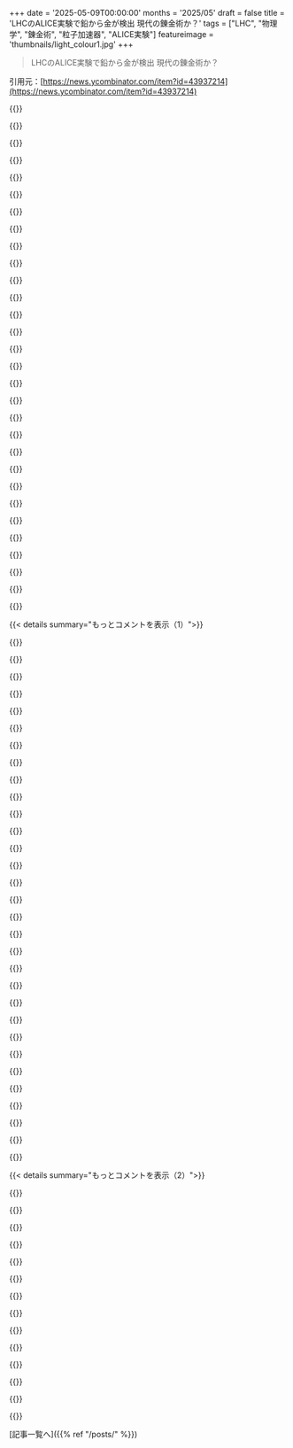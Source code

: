 +++
date = '2025-05-09T00:00:00'
months = '2025/05'
draft = false
title = 'LHCのALICE実験で鉛から金が検出 現代の錬金術か？'
tags = ["LHC", "物理学", "錬金術", "粒子加速器", "ALICE実験"]
featureimage = 'thumbnails/light_colour1.jpg'
+++

> LHCのALICE実験で鉛から金が検出 現代の錬金術か？

引用元：[https://news.ycombinator.com/item?id=43937214](https://news.ycombinator.com/item?id=43937214)




{{<matomeQuote body="記事の関連部分ね。”ALICEの解析によると、LHCのRun 2（2015–2018年）の間に、4つの主要実験で約860億個の金の原子核が作られたって。質量にすると、たった29ピコグラム（2.9 ×10⁻¹¹ g）にしかならないんだ。”<br>1オンスにするには兆単位で増やさないといけないけど、鉛を金に変えるなんて昔の錬金術師の夢が、今じゃ粒子加速器のオマケで作られちゃうんだからね。" userName="omnee" createdAt="2025/05/09 15:56:40" color="#38d3d3">}}




{{<matomeQuote body="計算してみた。LHCが元を取るには、金の値段が1オンスあたり48兆兆ドル必要だってさ。" userName="CGMthrowaway" createdAt="2025/05/09 16:11:27" color="#ff5c5c">}}




{{<matomeQuote body="このスケール感、マジでヤバいね。860億個の原子核でたった29ピコグラムだって。1グラムは10¹²ピコグラムだよ。金の1グラムあたり1,000兆個の金の原子核ってことか。" userName="sebmellen" createdAt="2025/05/09 16:08:48" color="">}}




{{<matomeQuote body="それはLHCの稼働に金が必要ない場合に限るね。ICsとか部品に金が含まれてて、メンテナンスが必要なら、作るより消費する量の方が多いだろうね。" userName="bgirard" createdAt="2025/05/09 16:35:12" color="">}}




{{<matomeQuote body="まあ、粒子加速器とか星、超新星の中以外では、原子って作られたり壊されたりしないからさ。もし金が作られたなら、それはずっとそこにあるってことだね。" userName="jaggederest" createdAt="2025/05/09 19:23:50" color="">}}




{{<matomeQuote body="聞いたことあるアナロジーはね、ゴルフボールを地球サイズにまで拡大したら、拡大されたゴルフボールの中の原子は元のゴルフボールくらいの大きさになるってやつ。" userName="lovecg" createdAt="2025/05/09 16:36:41" color="">}}




{{<matomeQuote body="このコメント、理解するのに時間かかったな。ゴルフボールを拡大するって、新しい原子を作るって想像しちゃったからさ。でも、あなたが言ってることは個々の原子を拡大してるなら納得だね。つまり、原子の大きさとゴルフボールの大きさの比率が、ゴルフボールと地球の大きさの比率と大体同じってことなんだね。原子ってそんなに大きいんだってビックリだよ。もっとずっと小さいと思ってたのに。" userName="jstanley" createdAt="2025/05/09 16:53:09" color="">}}




{{<matomeQuote body="だけど、フューザーを持ってる人なら誰でも金の原子に中性子を与えて、不安定なAu-198に変えて水銀に崩壊させられるんだよね。ネットで注文できるもので（理論的に）金を水銀に変えられるって、面白い時代になったもんだ。" userName="dachris" createdAt="2025/05/09 19:37:35" color="">}}




{{<matomeQuote body="Avogadro’s numberには10²³っていう数字が入ってるんだけど、これはまさにこの原子から物質への「スケールアップ」変換を考慮するためなんだ。原子は本当に小さいんだよ…" userName="Benjammer" createdAt="2025/05/09 16:15:50" color="">}}




{{<matomeQuote body="年間10ピコグラムじゃあ、ずいぶん時間がかかるね" userName="bhaney" createdAt="2025/05/09 16:33:42" color="">}}




{{<matomeQuote body="生産をスケールアップするには、LHCをあと何十億台か建てるだけでいいんだ" userName="Retr0id" createdAt="2025/05/09 17:16:40" color="">}}




{{<matomeQuote body="市場に流通してる金は約2.44×10^11グラムだって。市場を”氾濫”させるのに年間その10％とすると、現在の生産率10^-11g/年じゃ2.44×10^21台（2.44垓）のLHCが必要。一台3.6×10^9gだから、2.44垓台だと8.8×10^31gで太陽の約50倍。ある意味、LHCがブラックホールを作るって心配してた人たちは正しかったってことになるね。" userName="bhaney" createdAt="2025/05/09 17:37:42" color="#ff5c5c">}}




{{<matomeQuote body="このプロセスで金65.4gを作るのに必要なエネルギーは、海全部を一度完全に蒸発させるエネルギーに匹敵するらしいよ。<br>LHCの年間消費エネルギーと生産量から計算すると、金1g作るのに1.3×10^26ジュールかかるんだって。これは海を沸騰させるエネルギー（8.5×10^27ジュール）のほんの一部。逆に海全部を沸騰させるエネルギーがあれば、約65.4gの金ができるって計算みたい。すごいエネルギーだよね。" userName="greenavocado" createdAt="2025/05/09 19:17:33" color="#ff5c5c">}}




{{<matomeQuote body="金の安定同位体は2つの中性子星の衝突で作られるんだ。これは俺たちの星の近くでは当分起こりそうにないね。" userName="HappySweeney" createdAt="2025/05/09 18:30:47" color="#38d3d3">}}




{{<matomeQuote body="”鉛を金に変える”ってコンセプト自体がなんか変なんだよね。だって鉛を金に変えても、鉛が金と同じ価値になるんじゃなくて、金が鉛と同じ価値になっちゃうだけだから。これって前にもあった話だよ。昔アルミニウムってすごく希少で高価だったんだ。銀より高かった。Washington monumentのてっぺんもアルミニウムで覆われてるくらい。新しい抽出法が発明されて、希少性がなくなったら価値もほぼゼロ。今じゃジュースの缶に使われてるでしょ。安いものを金に変えられちゃうってことは、金は安くなるってこと。みんな金持ちにはなれないんだな。" userName="bruce511" createdAt="2025/05/10 06:39:11" color="#38d3d3">}}




{{<matomeQuote body="俺は海の水を蒸発させるのに必要なエネルギーの倍数っていうのが、エネルギーの単位として分かりやすいと思うな。だって8.5 x 10^27ジュールなんて抽象的すぎるから。1 AUが太陽-地球の平均距離なのと同じようなもんだよ。遠い距離について話すとき、149,597,870,700 mより理解しやすいじゃん。最近の議論は途方もないエネルギーが必要なプロセスが中心になることが多いけど、海洋蒸発単位は馬鹿げてるけど分かりやすい視点を提供してくれるよ。" userName="greenavocado" createdAt="2025/05/09 20:02:05" color="">}}




{{<matomeQuote body="鉛を金に核変換したことって、他の方法でもあるの？" userName="timcobb" createdAt="2025/05/09 17:25:30" color="#ff33a1">}}




{{<matomeQuote body="これ、いつかスケールアップできたらいいな、たとえ100年後の未来でも。金が価値の保存手段として重宝されるのは嫌なんだよね。材料として（不活性で酸化しない、食品にも安全）超使えるから、無限に生産できるようになれば社会にめっちゃ役立つはず。価値の保存手段は、材料として役に立たないものを選べばいいじゃん。" userName="dheera" createdAt="2025/05/10 01:37:59" color="#ff5c5c">}}




{{<matomeQuote body="Planck length（10^-35 m）、陽子の幅（10^-15 m）、観測可能な宇宙の直径（10^27 m）っていう長さのスケールの中で、自分の立ち位置（10^0 m）を受け入れるのにちょっと時間がかかるんだよね。" userName="colechristensen" createdAt="2025/05/09 21:54:14" color="">}}




{{<matomeQuote body="私の修士研究は Brookhaven National LabのRHICでやったんだ。そこはLHCの重イオンプログラムの前身だよ。<br>RHICでは当時、重イオンプログラムで金を衝突させてたんだ。あるレビューで、もっと安い鉛とかに切り替えて費用節約できないかって質問されたらしい。RHICの担当者たちは誰もなんて答えていいか分からなかったって。正確な数字は覚えてないけど、RHICがプログラム期間中に使った金は1ミリグラムにも満たなかったんだよ。" userName="mattheww" createdAt="2025/05/09 17:42:16" color="#ff33a1">}}




{{<matomeQuote body="以前、金の原子層堆積装置がある研究室で働いてたんだ。金の原子層1層あたり、わずかな金額（数セント？数ドル？）を請求してたと思う。ベル状のチャンバーにウェハーを入れるんだけど、ウェハーの大小に関わらず、チャンバー内部全体に均一に金がコーティングされちゃうんだよ。その装置を操作してた技術者は、自分のサンプルと一緒に指輪をチャンバー内に入れてたんだ。だから、数年間で徐々に層が蓄積して、指輪が”金に変わった”って感じになったんだ。" userName="levocardia" createdAt="2025/05/10 05:25:01" color="">}}




{{<matomeQuote body="ああ、私が働いてた研究室では、1〜2ヶ月ごとに装置を掃除してたよ。掃除で出てきた金属は全部リサイクル業者に売ってた。" userName="EricLeer" createdAt="2025/05/11 12:43:46" color="">}}




{{<matomeQuote body="なるほど、もし鉛に切り替えてたら、今頃は金が何ミリグラムもできてたりしたかもね？" userName="jonny_eh" createdAt="2025/05/09 20:22:14" color="">}}




{{<matomeQuote body="できた金はgold-203っていう放射性同位体で、1分くらいで mercury-203（これも放射性）に壊れるんだよ。普段知ってる gold-197じゃないんだ。鉛から金への核変換はこれが初めてじゃないよ。1980年にも鉛から gold-197が作られてる。どの場合も、 precious metalとしての価値はゼロってくらいごく少量しかできないんだ。" userName="GuB-42" createdAt="2025/05/10 00:15:46" color="#ff5733">}}




{{<matomeQuote body="それだけじゃなくて、 mercury-203は半減期46.6日で thallium-203（安定）に壊れるんだ。thalliumは水銀よりもっと毒性が強いよ。だから、あの gold-203はマジでいらないんだ。" userName="GuB-42" createdAt="2025/05/10 12:20:52" color="">}}




{{<matomeQuote body="ちょっと面白い計算してみたんだ（詳細はつまらないけど）。LHCと ALICEが（理想的な条件で限界無視した場合）FCCの資金（今の金価格で150億 CHF）を賄うのに必要な金を作るのにどれくらいかかるか。<br>そしたら、連続運転で約1850億年もかかるらしい。宇宙は約140億年ってことを考えるとね（hubble tensionは無視）。" userName="elashri" createdAt="2025/05/09 15:53:16" color="#45d325">}}




{{<matomeQuote body="金を生産するコストの方が得られる量より高いだろうから、実質的には無限の時間が必要ってことだね。" userName="izzydata" createdAt="2025/05/09 16:14:46" color="">}}




{{<matomeQuote body="じゃあLHCで金の供給量が薄まる心配はないってことだね。それは小惑星採掘がやらかすことになるだろうね。" userName="bitmasher9" createdAt="2025/05/09 17:29:03" color="">}}




{{<matomeQuote body="みんな、全く同じ方法で金を生産しようとするって決めつけてるよね。プロセスは改善されていくだろうし。成長率をつけ加えたらどうなるの？" userName="liamYC" createdAt="2025/05/09 22:31:28" color="">}}




{{<matomeQuote body="技術進歩の議論を聞くたび思うんだけど、限界は知識じゃなくて資源と工学にある気がするね。文字通りの錬金術はあるけど実用的な量の金は作れない。それは方法を知らないんじゃなく実用的じゃないからだ。物理や化学、材料科学の実用的な知識はどれだけ増えるかな？沢山だろうけど、技術進歩の速度は続かないと思う。一方、生化学や生物学には応用可能な知識が絶対的に豊富にあると思う。まだ表面をなぞっただけ。生物を簡単に操作できる方が核拡散よりずっと危険だと感じるよ。まあ専門家じゃないんだけどね。" userName="cookingmyserver" createdAt="2025/05/09 18:07:21" color="#38d3d3">}}




{{< details summary="もっとコメントを表示（1）">}}

{{<matomeQuote body="＞物理や化学、材料科学の実用的な知識はどれだけ増えるかな？沢山だろうけど、技術進歩の速度は続かないと思う。これには強く反対だな。材料科学と化学はまだ表面をなぞっただけだよ。比較的シンプルな材料のバルク特性を扱ってるにすぎない。metamaterialsや分子機械みたいなまだ探索されてない非常に広いデザイン空間があるんだ。" userName="Legend2440" createdAt="2025/05/09 20:49:11" color="#38d3d3">}}




{{<matomeQuote body="材料科学はまだアートみたいなもんだね。ナノ～マイクロスケールが計算不能で、試行錯誤に頼ってる。でも半導体みたいに進歩はした。この計算問題を解けば産業革命みたいに世界が変わるだろうね。生物学も似てるけどバクテリアみたいな近道も。最近、このスケールの数学や計算可能性に進歩の兆しが見えて、技術的な大きな進歩にかなり期待してるよ。" userName="sfifs" createdAt="2025/05/09 23:20:22" color="#ff33a1">}}




{{<matomeQuote body="はっ、シンギュラリティは来週火曜日頃なのに、ダイソン球すらまだ作ってないぞ。" userName="tim333" createdAt="2025/05/09 21:17:33" color="">}}




{{<matomeQuote body="持ってる知識と技術をどこまで応用できるかって面白いね。民主主義の危機とかPC処理能力の限界とかen shittification見てると壁にぶつかったって思うこともある。でもこの時代はCRISPRやAIみたいなすごい発見があった。これだけでも時代の成果になる。知識を応用に変える能力がすぐ減速するとは思わないな。君の考えもわかるけど、僕はもう少し楽観的だよ。" userName="glenstein" createdAt="2025/05/09 19:27:24" color="#ff33a1">}}




{{<matomeQuote body="物理学者が卑金属を金に変えることにこだわってるのが、LHCの本当の理由なんじゃないか？って思わせるよね：）<br>［1］ニュートンも人生の30年くらい錬金術に費やしてたらしいし（他の研究は副業だったとか）。" userName="DrScientist" createdAt="2025/05/09 15:17:27" color="">}}




{{<matomeQuote body="資金カットが心配なら、鉛を金に変えれば解決できるかもね。" userName="BuyMyBitcoins" createdAt="2025/05/09 15:37:54" color="">}}




{{<matomeQuote body="CERNの予算は別にカットされてないし、正当化する必要もないんだよね。余計な金が流れてるわけでもないけどさ。加盟国にとっては全体的に見てめっちゃ安いし、フランス国民としてはCERNのために年間5ユーロくらいしか払ってないんじゃないかな？" userName="nolok" createdAt="2025/05/09 15:56:10" color="#785bff">}}




{{<matomeQuote body="前のコメントはただの皮肉ね。アメリカ人としてEUが科学研究にお金を出してるのはすごいと思うよ。うちの政府が90年代前半にお金を節約するためにSuperconducting Supercollider計画をやめちゃったのは今でも残念だよ…ちょうど経済がブームになりそうな頃だったのに。https://en.wikipedia.org/wiki/Superconducting_Super_Collider" userName="BuyMyBitcoins" createdAt="2025/05/09 16:15:59" color="">}}




{{<matomeQuote body="SSCはビーム輝度が悪く、管理も杜撰でマグネット設計に問題があった失敗プロジェクトだったよ。建設計画だけで$12 billion超えそうだったし。LHCは$5 billionくらいで成功した。デカいプロジェクトをちゃんと管理できると資金も得やすいってことだね。" userName="mrguyorama" createdAt="2025/05/09 21:00:46" color="#785bff">}}




{{<matomeQuote body="正直言って、Franceは年金とかhealthcareがどんどん高くなってるのと比べると、researchにお金を出すのがめっちゃ得意ってわけじゃないんだけど、なぜか知らないけど（でもめちゃくちゃ嬉しいんだけどね）、CERNもESAも、政治的にお金のことで問題になったことがないんだ。資金を守るために議論する必要すらないって感じで、もう”duh”なんだよ。" userName="nolok" createdAt="2025/05/09 16:41:14" color="#ff5c5c">}}




{{<matomeQuote body="もし毎年こんな感じでgoldを作り続けられるなら、君が払うのは4.999999997 eurosで済むね！（その収益が全部君の負担分に充てられるって仮定だけど）" userName="bhaney" createdAt="2025/05/09 16:28:11" color="">}}




{{<matomeQuote body="でももし成功したら、金ってすぐに価値を失っちゃうんじゃないの？" userName="jonny_eh" createdAt="2025/05/09 20:23:15" color="">}}




{{<matomeQuote body="いやいや、これ面白いね。できるってことは前から知られてたんだよ。でも、めちゃくちゃ費用がかかるんだって :)" userName="subscribed" createdAt="2025/05/09 15:25:53" color="#ff5733">}}




{{<matomeQuote body="もっと真面目に言うとね、LHCの存在理由全体って、ある形のmatter/energyを別の形のmatter/energy（stuff）に変えることだって言えるんじゃない？lead into goldってよりは、known stuffをunknownとかpreviously unseenだけどpredicted stuffに変えてるんだけどね。だから、実際、あれはgiant Alchemy machineなんだよ。Newtonもきっとproudだったろうな。" userName="DrScientist" createdAt="2025/05/09 16:22:33" color="#ff33a1">}}




{{<matomeQuote body="Particle acceleratorsはさ、わかってるものをぶつけて、よくわかってないものを作って研究する装置だよ。ELI5（５歳児向けの説明）ってやつ？" userName="chuckadams" createdAt="2025/05/09 18:57:16" color="">}}




{{<matomeQuote body="てことはさ、鉛から金を”作る”のが割に合うくらい金の値段が高くなるの待ってたってこと？新しいGold Rushに関するDiscovery TVの番組とか期待しちゃうな。もしかしたらParkerが全部突っ込むかも？" userName="dylan604" createdAt="2025/05/09 15:38:45" color="#ff5c5c">}}




{{<matomeQuote body="＞昔から可能だって知られてたけど、ものすごくお金がかかるんだってさ :) マジ？Newtonが不可能だって諦めたことの一つだと思ってたよ。人間はいつalchemyが本当の科学だって知ったの？" userName="orsenthil" createdAt="2025/05/09 16:49:16" color="#ff5733">}}




{{<matomeQuote body="可能性に関する知識はnuclear physicsから来てるんだ（正確な時期は分からないけど、1900-1940年代くらい？）。でもね、理論的な可能性と実際に実験室で実現できるかどうかってのは違うんだよね。それが実験的に示されたのは1970年代か1980年代だと思う。" userName="DrScientist" createdAt="2025/05/09 16:56:21" color="#38d3d3">}}




{{<matomeQuote body="Ars Magnaは健在ってこと？本当に、alchemistたちは現代の化学にすごく魅力を感じると思うな。自然に対する宗教的な理論を大幅に変えなきゃいけないっていう恐怖を乗り越えられればだけど。" userName="EA-3167" createdAt="2025/05/09 15:25:12" color="#38d3d3">}}




{{<matomeQuote body="最高のalchemistが説明聞いたら面白いかも。”うわー、全然違った。”基本的なルールはシンプルなのに、創発的な複雑さとかは超複雑なんだ。<br>追記：想像してみてよ。alchemist：「てことは一番下は少数の離散的な要素なんだろ？”」物理学者：「うーん、”離散的”ってのがね…」" userName="bee_rider" createdAt="2025/05/09 16:27:27" color="#ff5c5c">}}




{{<matomeQuote body="ハハハ！そうだね、Paracelsusに、十分加速したら見かけ上の波長を持つようになるんだよって説明しようとするの想像してみてよ。" userName="EA-3167" createdAt="2025/05/09 17:27:59" color="#ff5c5c">}}




{{<matomeQuote body="むしろ逆でさ、科学者たちが物理的な現実が現実じゃないって気づいてる感じ？" userName="codr7" createdAt="2025/05/09 16:08:51" color="">}}




{{<matomeQuote body="きっとさ、Anunnakiが彼らの途方もない大気中の金のプロジェクトに最後の望みをかけてやってるんでしょ。" userName="qbxk" createdAt="2025/05/09 16:10:50" color="">}}




{{<matomeQuote body="変な質問だけどさあ、歴史的にみてなんでLeadとGoldってこんなに強く結びついてるの？なんでalchemistはLeadをGoldに変えようとしたわけ？ironとかquartzみたいな石からじゃなくて？単にどっちも重くて柔らかいmetalだからなのかな？" userName="John23832" createdAt="2025/05/09 15:49:09" color="#ff5733">}}




{{<matomeQuote body="alchemistに詳しかった友達が言ってたんだけど、protonsの数が３つしか違わないからだって。初期のalchemistがそれを知ってたかは知らないけど、なんでGoldとprotonsの差が３つより少ないmetalsじゃなくてLeadを考えたのかは分からないって言ってたよ。" userName="marcodiego" createdAt="2025/05/09 15:52:15" color="">}}




{{<matomeQuote body="たぶん、Leadがfaking coinsに使われてたからじゃないかなあ。Leadの表面に薄ーくGoldを塗ったやつね。middle agesのmovieとかでcoinをカプって噛むsceneあるじゃん？あれはそれがGoldなのかLeadなのか確認するためだったんだよ。だからLeadはfakeのimpersonationだったんだね。fakeをreal dealに変えるっていうかさ。" userName="rad_gruchalski" createdAt="2025/05/09 15:53:00" color="">}}




{{<matomeQuote body="I thought the coin biteはただindentationを残すかcheckするだけだと思ってたんだけど。How would you use it to differentiate Gold from Lead? They’re both soft." userName="Antipode" createdAt="2025/05/09 16:15:44" color="">}}




{{<matomeQuote body="Because alchemists were afraid of people stealing their recipes. Jabir bin Hayyan (aka Geber) the father of chemistry wrote in his own shorthand which is named after him—gibberish or jibberish.So Lead, gold, and quicksilver were not the substances their names suggest. They were codenames. The real processes have never been revealed." userName="hasmanean" createdAt="2025/05/09 16:07:25" color="#45d325">}}




{{<matomeQuote body="no, alchemists didn’t know about protons" userName="jrvieira" createdAt="2025/05/09 15:59:02" color="">}}




{{<matomeQuote body="当時の有力説では、metalsは地中で育ち、base metalsから時間と共に変化して最終的にgoldになる。goldは変色しないからgoalと思われてたんだ。これは当時の情報からすると妥当なtheoryだった。LeadをGoldに変えるってのは、magical thinkingじゃなく、自然のプロセスをlabでspeed upしようとしてただけ。もし成功してたら、alchemical theoryのproofになっただろうね。" userName="bad_haircut72" createdAt="2025/05/09 16:01:34" color="#38d3d3">}}

{{</details>}}




{{< details summary="もっとコメントを表示（2）">}}

{{<matomeQuote body="coin biteのsceneは、たぶんliteratureやmoviesのclicheだってdiscussionを見つけたよ。<br>paperによると、20世紀初頭には多いけど、古いsourcesにはほとんどないらしい。<br>元ネタは19世紀のgold prospectorsがgold nuggetsとpyriteを噛んでdistinguishしてたことじゃないかって言われてるんだ。<br>だから、これは19世紀のauthorsが、当時の出来事をもとに昔のhistoryをspeculatingしたものかも。達人なら違いが分かるっていうのは、それっぽいdescriptionだよね。" userName="bee_rider" createdAt="2025/05/09 16:42:48" color="#785bff">}}




{{<matomeQuote body="alchemyはproto-scienceと同じくらいreligious and spiritual pursuitでもあった。occultistsはnominatively deterministicな世界観で活動。だから、metalのtransmutationはsoulのtransmutationのmetaphor。base and sinful nature（”lead”）をdivinity（”gold”）に変えるって意味。”philosopher’s stone”は両方すると信じられてた。あと…wealthy patronsからのeasy griftだったことも多い。/r/AskHistoriansに良いthreadがあるよ[0]。URLは記事を見てね。" userName="krapp" createdAt="2025/05/09 15:56:12" color="#ff33a1">}}




{{<matomeQuote body="But my original write up makes fora good story Apparently alchemists thought of gold to be a noble pure metal while lead was thought to be an immature version of gold that could be purified into the noble version of gold." userName="rad_gruchalski" createdAt="2025/05/09 16:48:22" color="">}}




{{<matomeQuote body="たぶんね。”これがもっとピカピカになれば…金持ちになれる”って考えてたんだろうな。でも、錬金術師はGoldの経済なんて考えてなかっただろうね。LeadみたいなありふれたものをGoldみたいな希少なものに変えられたとしても、Goldは希少じゃなくなって、長くは金持ちでいられないだろうから。" userName="RajT88" createdAt="2025/05/09 15:50:53" color="">}}




{{<matomeQuote body="魔女がポーションのためにイモリを傷つけてなかったみたいなもんだね。’eye of newt’はマスタードシードだよ。" userName="hinkley" createdAt="2025/05/09 16:43:53" color="">}}




{{<matomeQuote body="gibberishの提案された語源説は面白いけど、残念ながら本当じゃないね。" userName="andrewshadura" createdAt="2025/05/09 16:18:23" color="">}}




{{<matomeQuote body="まさにこの記事がこう言ってるよ＞この長年の探求、chrysopoeiaとして知られるものは、鈍い灰色の比較的豊富なLeadが、長らく美しい色と希少性で切望されてきたGoldと密度が似ているという観察によって動機付けられたのかもしれない。" userName="MatmaRex" createdAt="2025/05/09 15:51:22" color="#ff33a1">}}




{{<matomeQuote body="でもさ、密度については知ってたんだよね，それは密接に関係してるよ。" userName="int_19h" createdAt="2025/05/10 02:10:18" color="">}}




{{<matomeQuote body="うん，彼らはすべてが根本的にearth，wind，fire，and waterからできてるって考えてたのに近かったね。" userName="SoftTalker" createdAt="2025/05/09 16:18:43" color="">}}




{{<matomeQuote body="それはIridium，Platinum，Mercury，and Thaliumだろうね。”初期”の定義にもよるけど，これらの錬金術師はMercuryしか知らなかったか，せいぜいPlatinum（エジプトのGoldにPlatinumがあったけど，彼らがそれを知ってたか，不純物以上と考えてたかは不明）くらい。MercuryはGoldに変えようとしたよ。彼らはそれを他のすべての金属の元となるur-metalと考えてたんだ。でも，前の投稿者も言ってるように，いや，彼らは知らなかったよ。" userName="cgriswald" createdAt="2025/05/09 16:06:49" color="">}}




{{<matomeQuote body="Goldを塗ったLeadを本物のGoldとして騙すなら，pyriteを騙すより簡単だよね。Goldのずっと高いmelting pointはばれるけどね。彼らが変えようとしたのは原子の特性じゃなくて，melting pointやcolorみたいないくつかの特性を選んで，labでより安いGoldを作ろうとしたんだと思うよ。" userName="guestbest" createdAt="2025/05/09 15:58:45" color="#785bff">}}




{{<matomeQuote body="これについてありがとう。ここにリンクされた記事からの引用を載せるね：<br>Broadly speaking，alchemical writings are not just concerned with the manipulation of physical matter；rather，alchemy can be viewed as a philosophy that synthesizes chemistry and spirituality。A common overarching idea is that transmuting materials is directly analogous to the purification of the soul - alchemists were，in general，trying to advance *spiritual* enlightenment as well as *intellectual* enlightenment。It’s important to understand this mindset in order to grasp what they were trying to achieve with metallurgy。" userName="tanseydavid" createdAt="2025/05/09 16:04:39" color="#785bff">}}




{{<matomeQuote body="Gold/Platinum合金はNeal StephensonのBaroque Cycleのプロットの一つだと思うよ。それはIsaac Newtonの錬金術の実験に関係してるんだ。" userName="mariusor" createdAt="2025/05/09 19:51:08" color="">}}

{{</details>}}



[記事一覧へ]({{% ref "/posts/" %}})
